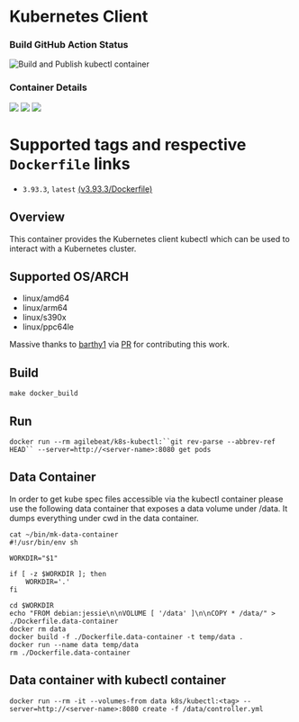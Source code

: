 # Kubernetes Client

### Build GitHub Action Status
![Build and Publish kubectl container](https://github.com/agilebeat/zookeeper-docker/workflows/Build%20and%20Publish%20kubectl%20container/badge.svg)

### Container Details
[![](https://images.microbadger.com/badges/image/agilebeat/k8s-kubectl.svg)](http://microbadger.com/images/agilebeat/k8s-kubectl "Get your own image badge on microbadger.com")
[![](https://images.microbadger.com/badges/version/agilebeat/k8s-kubectl.svg)](http://microbadger.com/images/agilebeat/k8s-kubectl "Get your own version badge on microbadger.com")
[![](https://images.microbadger.com/badges/commit/agilebeat/k8s-kubectl.svg)](http://microbadger.com/images/agilebeat/k8s-kubectl "Get your own commit badge on microbadger.com")

# Supported tags and respective `Dockerfile` links
* `3.93.3`, `latest`    [(v3.93.3/Dockerfile)](https://github.com/agilebeat/k8s-kubectl/blob/v1.31.4/Dockerfile)


## Overview
This container provides the Kubernetes client kubectl which can be used to interact with a Kubernetes cluster.

## Supported OS/ARCH
   * linux/amd64
   * linux/arm64
   * linux/s390x
   * linux/ppc64le

Massive thanks to [barthy1](https://github.com/barthy1) via [PR](https://github.com/agilebeat/k8s-helm/pull/89) for contributing this work.

## Build
`make docker_build`

## Run
`docker run --rm agilebeat/k8s-kubectl:``git rev-parse --abbrev-ref HEAD`` --server=http://<server-name>:8080 get pods`

## Data Container

In order to get kube spec files accessible via the kubectl container please use the following data container that exposes a data volume under /data. It dumps everything under cwd in the data container.

```
cat ~/bin/mk-data-container 
#!/usr/bin/env sh

WORKDIR="$1"

if [ -z $WORKDIR ]; then
    WORKDIR='.'
fi

cd $WORKDIR
echo "FROM debian:jessie\n\nVOLUME [ '/data' ]\n\nCOPY * /data/" > ./Dockerfile.data-container
docker rm data
docker build -f ./Dockerfile.data-container -t temp/data .
docker run --name data temp/data
rm ./Dockerfile.data-container
```

## Data container with kubectl container
```
docker run --rm -it --volumes-from data k8s/kubectl:<tag> --server=http://<server-name>:8080 create -f /data/controller.yml
```

